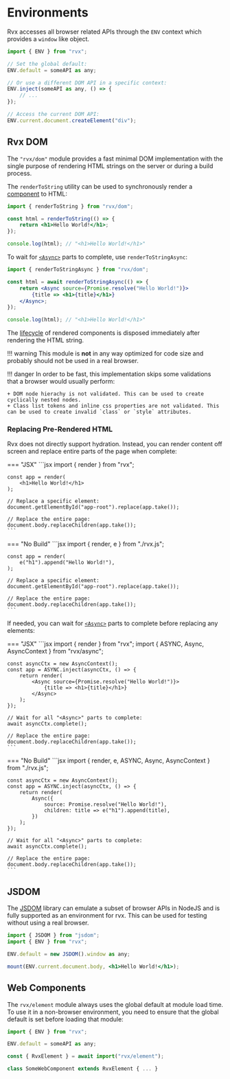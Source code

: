 # Environments
Rvx accesses all browser related APIs through the `ENV` context which provides a `window` like object.
```jsx
import { ENV } from "rvx";

// Set the global default:
ENV.default = someAPI as any;

// Or use a different DOM API in a specific context:
ENV.inject(someAPI as any, () => {
	// ...
});

// Access the current DOM API:
ENV.current.document.createElement("div");
```

## Rvx DOM
The `"rvx/dom"` module provides a fast minimal DOM implementation with the single purpose of rendering HTML strings on the server or during a build process.

The `renderToString` utility can be used to synchronously render a [component](../components.md) to HTML:
```jsx
import { renderToString } from "rvx/dom";

const html = renderToString(() => {
	return <h1>Hello World!</h1>;
});

console.log(html); // "<h1>Hello World!</h1>"
```

To wait for [`<Async>`](../async-utilities/async.md) parts to complete, use `renderToStringAsync`:
```jsx
import { renderToStringAsync } from "rvx/dom";

const html = await renderToStringAsync(() => {
	return <Async source={Promise.resolve("Hello World!")}>
		{title => <h1>{title}</h1>}
	</Async>;
});

console.log(html); // "<h1>Hello World!</h1>"
```

The [lifecycle](../lifecycle.md) of rendered components is disposed immediately after rendering the HTML string.

!!! warning
	This module is **not** in any way optimized for code size and probably should not be used in a real browser.

!!! danger
	In order to be fast, this implementation skips some validations that a browser would usually perform:

	+ DOM node hierachy is not validated. This can be used to create cyclically nested nodes.
	+ Class list tokens and inline css properties are not validated. This can be used to create invalid `class` or `style` attributes.

### Replacing Pre-Rendered HTML
Rvx does not directly support hydration. Instead, you can render content off screen and replace entire parts of the page when complete:

=== "JSX"
	```jsx
	import { render } from "rvx";

	const app = render(
		<h1>Hello World!</h1>
	);

	// Replace a specific element:
	document.getElementById("app-root").replace(app.take());

	// Replace the entire page:
	document.body.replaceChildren(app.take());
	```

=== "No Build"
	```jsx
	import { render, e } from "./rvx.js";

	const app = render(
		e("h1").append("Hello World!"),
	);

	// Replace a specific element:
	document.getElementById("app-root").replace(app.take());

	// Replace the entire page:
	document.body.replaceChildren(app.take());
	```

If needed, you can wait for [`<Async>`](../async-utilities/async.md) parts to complete before replacing any elements:

=== "JSX"
	```jsx
	import { render } from "rvx";
	import { ASYNC, Async, AsyncContext } from "rvx/async";

	const asyncCtx = new AsyncContext();
	const app = ASYNC.inject(asyncCtx, () => {
		return render(
			<Async source={Promise.resolve("Hello World!")}>
				{title => <h1>{title}</h1>}
			</Async>
		);
	});

	// Wait for all "<Async>" parts to complete:
	await asyncCtx.complete();

	// Replace the entire page:
	document.body.replaceChildren(app.take());
	```

=== "No Build"
	```jsx
	import { render, e, ASYNC, Async, AsyncContext } from "./rvx.js";

	const asyncCtx = new AsyncContext();
	const app = ASYNC.inject(asyncCtx, () => {
		return render(
			Async({
				source: Promise.resolve("Hello World!"),
				children: title => e("h1").append(title),
			})
		);
	});

	// Wait for all "<Async>" parts to complete:
	await asyncCtx.complete();

	// Replace the entire page:
	document.body.replaceChildren(app.take());
	```

## JSDOM
The [JSDOM](https://www.npmjs.com/package/jsdom) library can emulate a subset of browser APIs in NodeJS and is fully supported as an environment for rvx. This can be used for testing without using a real browser.
```jsx
import { JSDOM } from "jsdom";
import { ENV } from "rvx";

ENV.default = new JSDOM().window as any;

mount(ENV.current.document.body, <h1>Hello World!</h1>);
```

## Web Components
The `rvx/element` module always uses the global default at module load time. To use it in a non-browser environment, you need to ensure that the global default is set before loading that module:
```jsx
import { ENV } from "rvx";

ENV.default = someAPI as any;

const { RvxElement } = await import("rvx/element");

class SomeWebComponent extends RvxElement { ... }
```
